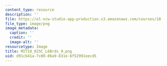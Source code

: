 ```yaml
---
content_type: resource
description: ''
file: https://ol-ocw-studio-app-production.s3.amazonaws.com/courses/18-02sc-multivariable-calculus-fall-2010/d91cb41a7c0086a9831e6f52991eecd5_MIT18_02SC_L6Brds_9.png
file_type: image/png
image_metadata:
  caption: ''
  credit: ''
  image-alt: ''
resourcetype: Image
title: MIT18_02SC_L6Brds_9.png
uid: d91cb41a-7c00-86a9-831e-6f52991eecd5
---
```


